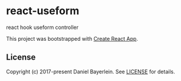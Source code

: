 # react-useform
react hook useform controller

This project was bootstrapped with [Create React App](https://github.com/facebook/create-react-app).

## License

Copyright (c) 2017-present Daniel Bayerlein. See [LICENSE](./LICENSE.md) for details.
